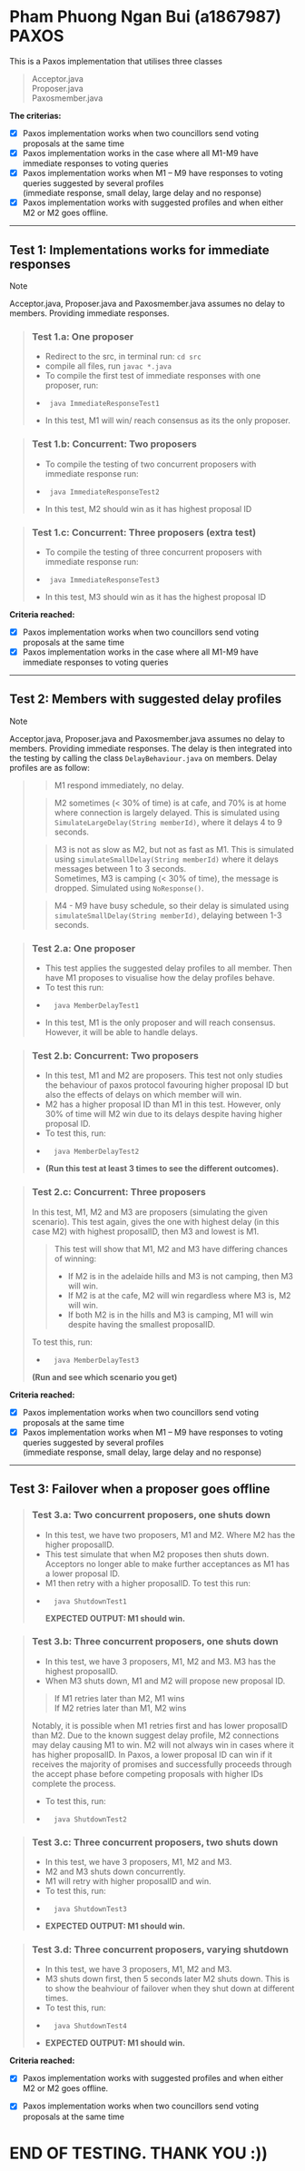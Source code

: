 # **Pham Phuong Ngan Bui (a1867987) PAXOS**
This is a Paxos implementation that utilises three classes 
> Acceptor.java  
> Proposer.java  
> Paxosmember.java  

**The criterias:** 
- [x] Paxos implementation works when two councillors send voting proposals at the same time
- [x] Paxos implementation works in the case where all M1-M9 have immediate responses to voting queries
- [x] Paxos implementation works when M1 – M9 have responses to voting queries suggested by several profiles  
      (immediate response, small delay, large delay and no response)
- [x] Paxos implementation works with suggested profiles and when either M2 or M2 goes offline.
_______
## Test 1: Implementations works for immediate responses  
> [!NOTE]  
> Acceptor.java, Proposer.java and Paxosmember.java assumes no delay to members. Providing immediate responses.

> ### Test 1.a: One proposer  
> - Redirect to the src, in terminal run: `cd src`  
> - compile all files, run `javac *.java`  
> - To compile the first test of immediate responses with one proposer, run:  
> -      java ImmediateResponseTest1  
> - In this test, M1 will win/ reach consensus as its the only proposer. 

> ### Test 1.b: Concurrent: Two proposers  
> - To compile the testing of two concurrent proposers with immediate response run:  
> -      java ImmediateResponseTest2  
> - In this test, M2 should win as it has highest proposal ID 

> ### Test 1.c: Concurrent: Three proposers (extra test)
> - To compile the testing of three concurrent proposers with immediate response run:  
> -      java ImmediateResponseTest3  
> - In this test, M3 should win as it has the highest proposal ID


**Criteria reached:**
- [x] Paxos implementation works when two councillors send voting proposals at the same time
- [x] Paxos implementation works in the case where all M1-M9 have immediate responses to voting queries
_______
## Test 2: Members with suggested delay profiles
> [!NOTE]  
> Acceptor.java, Proposer.java and Paxosmember.java assumes no delay to members. Providing immediate responses.
> The delay is then integrated into the testing by calling the class `DelayBehaviour.java` on members. Delay profiles are as follow:  

>> M1 respond immediately, no delay.
>
>> M2 sometimes (< 30% of time) is at cafe, and 70% is at home where connection is largely delayed. This is  simulated using `SimulateLargeDelay(String memberId)`, where it delays 4 to 9 seconds.
>
>> M3 is not as slow as M2, but not as fast as M1. This is simulated using `simulateSmallDelay(String memberId)`
>> where it delays messages between 1 to 3 seconds.  
>> Sometimes, M3 is camping (< 30% of time), the message is dropped. Simulated using  `NoResponse()`.
>
>> M4 - M9 have busy schedule, so their delay is simulated using `simulateSmallDelay(String memberId)`, delaying between 1-3 seconds.

> ### Test 2.a: One proposer
> - This test applies the suggested delay profiles to all member. Then have M1 proposes to visualise how the delay profiles behave.  
> - To test this run:
> -       java MemberDelayTest1  
> - In this test, M1 is the only proposer and will reach consensus. However, it will be able to handle delays.

> ### Test 2.b: Concurrent: Two proposers
> - In this test, M1 and M2 are proposers. This test not only studies the behaviour of paxos protocol favouring higher proposal ID but also the effects of delays on which member will win.
> - M2 has a higher proposal ID than M1 in this test. However, only 30% of time will M2 win due to its delays despite having higher proposal ID.
> - To test this, run:
> -       java MemberDelayTest2
> - **(Run this test at least 3 times to see the different outcomes).**  

> ### Test 2.c: Concurrent: Three proposers
> In this test, M1, M2 and M3 are proposers (simulating the given scenario). This test again, gives the one with highest delay (in this case M2) with highest proposalID, then M3 and lowest is M1.  
>> This test will show that M1, M2 and M3 have differing chances of winning:
>> - If M2 is in the adelaide hills and M3 is not camping, then M3 will win.  
>> - If M2 is at the cafe, M2 will win regardless where M3 is, M2 will win.  
>> - If both M2 is in the hills and M3 is camping, M1 will win despite having the smallest proposalID.  
>
> To test this, run:  
> -       java MemberDelayTest3   
>  **(Run and see which scenario you get)**


**Criteria reached:**
- [x] Paxos implementation works when two councillors send voting proposals at the same time
- [x] Paxos implementation works when M1 – M9 have responses to voting queries suggested by several profiles  
      (immediate response, small delay, large delay and no response)
_______

## Test 3: Failover when a proposer goes offline

>### Test 3.a: Two concurrent proposers, one shuts down
> - In this test, we have two proposers, M1 and M2. Where M2 has the higher proposalID.
> - This test simulate that when M2 proposes then shuts down. Acceptors no longer able to make further acceptances as M1 has a lower proposal ID.
> - M1 then retry with a higher proposalID. To test this run:
> -       java ShutdownTest1  
>   **EXPECTED OUTPUT: M1 should win.**

>### Test 3.b: Three concurrent proposers, one shuts down
> - In this test, we have 3 proposers, M1, M2 and M3. M3 has the highest proposalID.
> - When M3 shuts down, M1 and M2 will propose new proposal ID.
> > If M1 retries later than M2, M1 wins  
> > If M2 retries later than M1, M2 wins
> > 
> Notably, it is possible when M1 retries first and has lower proposalID than M2.
> Due to the known suggest delay profile, M2 connections may delay causing M1 to win. M2 will not always win in cases where it has higher proposalID. In Paxos, a lower proposal ID can win if it receives the majority of promises and successfully proceeds through the accept phase before competing proposals with higher IDs complete the process.
>>
> - To test this, run:  
> -       java ShutdownTest2   

>### Test 3.c: Three concurrent proposers, two shuts down
> - In this test, we have 3 proposers, M1, M2 and M3.
> - M2 and M3 shuts down concurrently.
> - M1 will retry with higher proposalID and win.
> - To test this, run:
> -       java ShutdownTest3
> - **EXPECTED OUTPUT: M1 should win.** 


>### Test 3.d: Three concurrent proposers, varying shutdown
> - In this test, we have 3 proposers, M1, M2 and M3.
> - M3 shuts down first, then 5 seconds later M2 shuts down. This is to show the beahviour of failover when they shut down at different times.
> - To test this, run:
> -       java ShutdownTest4
> -  **EXPECTED OUTPUT: M1 should win.** 

**Criteria reached:**
- [x] Paxos implementation works with suggested profiles and when either M2 or M2 goes offline.
- [x] Paxos implementation works when two councillors send voting proposals at the same time


# END OF TESTING. THANK YOU :))

